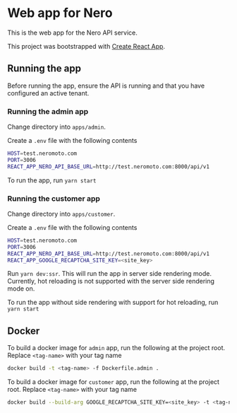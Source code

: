 # Web app for Nero

This is the web app for the Nero API service.

This project was bootstrapped with [Create React App](https://github.com/facebook/create-react-app).

## Running the app

Before running the app, ensure the API is running and that you have configured an active tenant.

### Running the admin app

Change directory into `apps/admin`.

Create a `.env` file with the following contents

```sh
HOST=test.neromoto.com
PORT=3006
REACT_APP_NERO_API_BASE_URL=http://test.neromoto.com:8000/api/v1
```

To run the app, run `yarn start`

### Running the customer app

Change directory into `apps/customer`.

Create a `.env` file with the following contents

```sh
HOST=test.neromoto.com
PORT=3006
REACT_APP_NERO_API_BASE_URL=http://test.neromoto.com:8000/api/v1
REACT_APP_GOOGLE_RECAPTCHA_SITE_KEY=<site_key>
```

Run `yarn dev:ssr`. This will run the app in server side rendering mode. Currently, hot reloading is not supported with the server side rendering mode on.

To run the app without side rendering with support for hot reloading, run `yarn start`

## Docker

To build a docker image for `admin` app, run the following at the project root. Replace `<tag-name>` with your tag name

```sh
docker build -t <tag-name> -f Dockerfile.admin .
```

To build a docker image for `customer` app, run the following at the project root. Replace `<tag-name>` with your tag name

```sh
docker build --build-arg GOOGLE_RECAPTCHA_SITE_KEY=<site_key> -t <tag-name> -f Dockerfile.customer .
```
